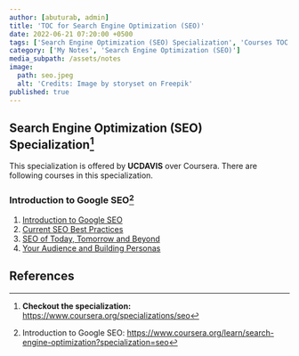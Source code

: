 ```yaml
---
author: [abuturab, admin]
title: 'TOC for Search Engine Optimization (SEO)'
date: 2022-06-21 07:20:00 +0500
tags: ['Search Engine Optimization (SEO) Specialization', 'Courses TOC']
category: ['My Notes', 'Search Engine Optimization (SEO)']
media_subpath: /assets/notes
image:
  path: seo.jpeg
  alt: 'Credits: Image by storyset on Freepik'
published: true
---
```


## **Search Engine Optimization (SEO) Specialization[^1]**

This specialization is offered by **UCDAVIS** over Coursera. There are following courses in this specialization.

### **Introduction to Google SEO[^2]**

1. [Introduction to Google SEO](/posts/introduction-to-google-seo)
2. [Current SEO Best Practices](/posts/current-seo-best-practices)
3. [SEO of Today, Tomorrow and Beyond](/posts/seo-of-today-tomorrow-and-beyond)
4. [Your Audience and Building Personas](/posts/your-audience-and-building-personas)

## References

[^1]: **Checkout the specialization:** <https://www.coursera.org/specializations/seo>
[^2]: Introduction to Google SEO: <https://www.coursera.org/learn/search-engine-optimization?specialization=seo>